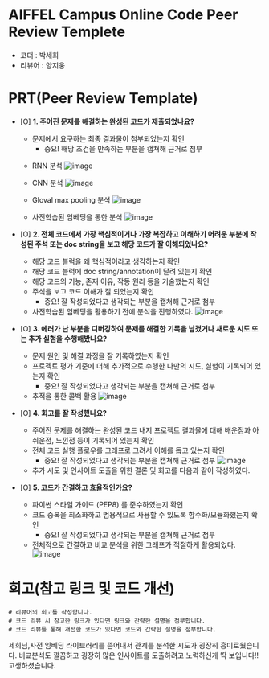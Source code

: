 # AIFFEL Campus Online Code Peer Review Templete
- 코더 : 박세희
- 리뷰어 : 양지웅


# PRT(Peer Review Template)
- [O]  **1. 주어진 문제를 해결하는 완성된 코드가 제출되었나요?**
    - 문제에서 요구하는 최종 결과물이 첨부되었는지 확인
        - 중요! 해당 조건을 만족하는 부분을 캡쳐해 근거로 첨부
     * RNN 분석
     ![image](https://github.com/user-attachments/assets/3ba60941-6552-4e41-8ed7-246d039ff4b5)

     * CNN 분석
     ![image](https://github.com/user-attachments/assets/bbe9ddfb-b094-4968-a834-de2b9cdc7f15)

     * Gloval max pooling 분석
     ![image](https://github.com/user-attachments/assets/4071832f-6f04-4fc3-8515-0ba37d14a069)

     * 사전학습된 임베딩을 통한 분석
     ![image](https://github.com/user-attachments/assets/f28de7ba-ef8e-4697-ac5d-af45c51af37e)

- [O]  **2. 전체 코드에서 가장 핵심적이거나 가장 복잡하고 이해하기 어려운 부분에 작성된 
주석 또는 doc string을 보고 해당 코드가 잘 이해되었나요?**
    - 해당 코드 블럭을 왜 핵심적이라고 생각하는지 확인
    - 해당 코드 블럭에 doc string/annotation이 달려 있는지 확인
    - 해당 코드의 기능, 존재 이유, 작동 원리 등을 기술했는지 확인
    - 주석을 보고 코드 이해가 잘 되었는지 확인
        - 중요! 잘 작성되었다고 생각되는 부분을 캡쳐해 근거로 첨부
    * 사전학습된 임베딩을 활용하기 전에 분석을 진행하였다.
    ![image](https://github.com/user-attachments/assets/24bb3f3f-9ec4-4e6e-823d-e7629e92e5b7)

- [O]  **3. 에러가 난 부분을 디버깅하여 문제를 해결한 기록을 남겼거나
새로운 시도 또는 추가 실험을 수행해봤나요?**
    - 문제 원인 및 해결 과정을 잘 기록하였는지 확인
    - 프로젝트 평가 기준에 더해 추가적으로 수행한 나만의 시도, 
    실험이 기록되어 있는지 확인
        - 중요! 잘 작성되었다고 생각되는 부분을 캡쳐해 근거로 첨부
    * 추적을 통한 콜백 활용
    ![image](https://github.com/user-attachments/assets/dee009ca-32cf-4e3c-9ec0-082c582aef68)
      
- [O]  **4. 회고를 잘 작성했나요?**
    - 주어진 문제를 해결하는 완성된 코드 내지 프로젝트 결과물에 대해
    배운점과 아쉬운점, 느낀점 등이 기록되어 있는지 확인
    - 전체 코드 실행 플로우를 그래프로 그려서 이해를 돕고 있는지 확인
        - 중요! 잘 작성되었다고 생각되는 부분을 캡쳐해 근거로 첨부
    ![image](https://github.com/user-attachments/assets/eec52257-e544-49ac-b5d0-02a4d5209c9c)
    * 추가 시도 및 인사이트 도출을 위한 결론 및 회고를 다음과 같이 작성하였다. 

- [O]  **5. 코드가 간결하고 효율적인가요?**
    - 파이썬 스타일 가이드 (PEP8) 를 준수하였는지 확인
    - 코드 중복을 최소화하고 범용적으로 사용할 수 있도록 함수화/모듈화했는지 확인
        - 중요! 잘 작성되었다고 생각되는 부분을 캡쳐해 근거로 첨부


    * 전체적으로 간결하고 비교 분석을 위한 그래프가 적절하게 활용되었다.
    ![image](https://github.com/user-attachments/assets/0ed3d6e7-623b-4278-8750-fd38c74bb69c)


# 회고(참고 링크 및 코드 개선)
```
# 리뷰어의 회고를 작성합니다.
# 코드 리뷰 시 참고한 링크가 있다면 링크와 간략한 설명을 첨부합니다.
# 코드 리뷰를 통해 개선한 코드가 있다면 코드와 간략한 설명을 첨부합니다.
```
세희님,사전 임베딩 라이브러리를 뜯어내서 관계를 분석한 시도가 굉장히 흥미로웠습니다. 비교분석도 깔끔하고 굉장히 많은 인사이트를 도출하려고 노력하신게 딱 보입니다!! 고생하셨습니다.

